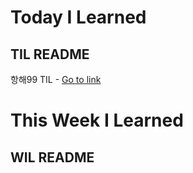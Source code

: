 # Today I Learned
## TIL README
항해99 TIL - [Go to link][week-1]

[week-1]: hanghae99/README.md "git-week-1"

# This Week I Learned
## WIL README